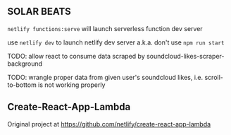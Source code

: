 ## SOLAR BEATS

`netlify functions:serve` will launch serverless function dev server

 use `netlify dev` to launch netlify dev server a.k.a. don't use `npm run start`
 
 TODO: allow react to consume data scraped by soundcloud-likes-scraper-background

 TODO: wrangle proper data from given user's soundcloud likes, i.e. scroll-to-bottom is not working properly

## Create-React-App-Lambda

Original project at https://github.com/netlify/create-react-app-lambda